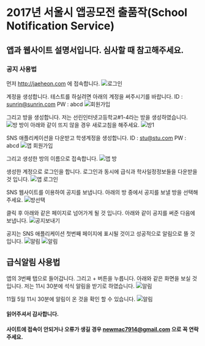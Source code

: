 # 2017년 서울시 앱공모전 출품작(School Notification Service)

## 앱과 웹사이트 설명서입니다. 심사할 때 참고해주세요. 

### 공지 사용법
 먼저 http://jaeheon.com 에 접속합니다.
![로그인](./image/Login.png)

 계정을 생성합니다.
 테스트를 하실려면 아래의 계정을 써주시기를 바랍니다.
 ID : sunrin@sunrin.com
 PW : abcd
![회원가입](./image/SignUp.png)

그리고 방을 생성합니다.
저는 선린인터넷고등학교#1-4라는 방을 생성하였습니다.
![방](./image/createroom.png)
방이 아래와 같이 뜨지 않을 경우 새로고침을 해주세요.
![방1](./image/created.png)

 SNS 애플리케이션을 다운받고 학생계정을 생성합니다.
 ID : stu@stu.com
 PW : abcd
 ![앱 회원가입](./image/appSignUp.jpeg)
 
 그리고 생성한 방의 이름으로 접속합니다.
 ![앱 방](./image/approom.jpeg)
 
 생성한 계정으로 로그인을 합니다.
 로그인과 동시에 급식과 학사일정정보들을 다운받을 것 입니다.
 ![앱 로그인](./image/applogin.jpeg)
 
 SNS 웹사이트를 이용하여 공지를 보냅니다.
 아래의 방 중에서 공지를 보낼 방을 선택해주세요.
 ![방선택](./image/roomselec.png)	
 
 클릭 후 아래와 같은 페이지로 넘어가게 될 것 입니다.
 아래와 같이 공지를 써준 다음에 보냅니다.
 ![공지보내기](./image/sends.png)

 공지는 SNS 애플리케이션 첫번째 페이지에 표시될 것이고 성공적으로 알림으로 뜰 것 입니다.
 ![알림](./image/noti.jpeg)
 ![알림](./image/home.jpeg)

## 급식알림 사용법

 앱의 3번째 탭으로 들어갑니다.
 그리고 + 버튼을 누릅니다. 아래와 같은 화면을 보실 것 입니다.
 저는 11시 30분에 석식 알림을 받기로 하였습니다.
 ![알림](./image/date.jpeg)

 11월 5일 11시 30분에 알림이 온 것을 확인 할 수 있습니다. 
 ![알림](./image/meal.jpeg)
 
 
 
 
 #### 읽어주셔서 감사합니다. 
 #### 사이트에 접속이 안되거나 오류가 생길 경우 newmac7914@gmail.com 으로 꼭 연락주세요. 
